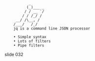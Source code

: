                _
              (_)___ _
             / / __ `/
            / / /_/ /
         __/ /\__, /
        /___/   /_/
        jq is a command line JSON processor

        • Simple syntax
        • Lots of filters
        • Pipe filters

















































































slide 032

